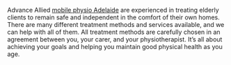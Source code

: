 Advance Allied <a href="https://advanceallied.com/mobile-physio-adelaide/">mobile physio Adelaide</a> are experienced in treating elderly clients to remain safe and independent in the comfort of their own homes. There are many different treatment methods and services available, and we can help with all of them. All treatment methods are carefully chosen in an agreement between you, your carer, and your physiotherapist. It’s all about achieving your goals and helping you maintain good physical health as you age.
